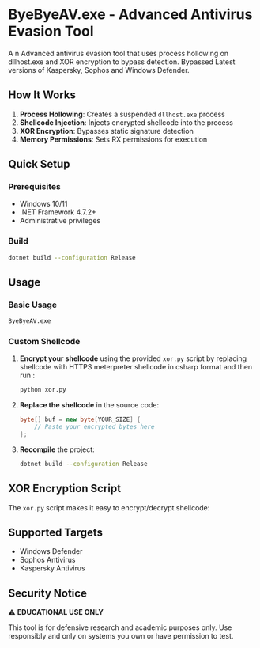 # ByeByeAV.exe - Advanced Antivirus Evasion Tool

A n Advanced antivirus evasion tool that uses process hollowing on dllhost.exe and XOR encryption to bypass detection. Bypassed Latest versions of Kaspersky, Sophos and Windows Defender.

## How It Works

1. **Process Hollowing**: Creates a suspended `dllhost.exe` process
2. **Shellcode Injection**: Injects encrypted shellcode into the process
3. **XOR Encryption**: Bypasses static signature detection
4. **Memory Permissions**: Sets RX permissions for execution

## Quick Setup

### Prerequisites
- Windows 10/11
- .NET Framework 4.7.2+
- Administrative privileges

### Build
```bash
dotnet build --configuration Release
```

## Usage

### Basic Usage
```bash
ByeByeAV.exe
```

### Custom Shellcode
1. **Encrypt your shellcode** using the provided `xor.py` script by replacing shellcode with HTTPS meterpreter shellcode in csharp format and then run :
   ```bash
   python xor.py
   ```

2. **Replace the shellcode** in the source code:
   ```csharp
   byte[] buf = new byte[YOUR_SIZE] {
       // Paste your encrypted bytes here
   };
   ```

3. **Recompile** the project:
   ```bash
   dotnet build --configuration Release
   ```

## XOR Encryption Script

The `xor.py` script makes it easy to encrypt/decrypt shellcode:

## Supported Targets
- Windows Defender
- Sophos Antivirus
- Kaspersky Antivirus

## Security Notice

⚠️ **EDUCATIONAL USE ONLY**

This tool is for defensive research and academic purposes only. Use responsibly and only on systems you own or have permission to test.
